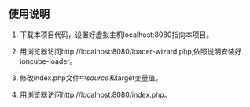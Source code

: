 ## 使用说明

1. 下载本项目代码，设置好虚拟主机localhost:8080指向本项目。

2. 用浏览器访问http://localhost:8080/loader-wizard.php,依照说明安装好ioncube-loader。

3. 修改index.php文件中$source和$target变量值。

4. 用浏览器访问http://localhost:8080/index.php。
